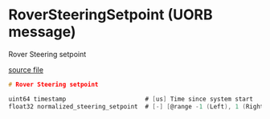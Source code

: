 # RoverSteeringSetpoint (UORB message)

Rover Steering setpoint

[source file](https://github.com/PX4/PX4-Autopilot/blob/main/msg/RoverSteeringSetpoint.msg)

```c
# Rover Steering setpoint

uint64 timestamp                      # [us] Time since system start
float32 normalized_steering_setpoint  # [-] [@range -1 (Left), 1 (Right)] [@frame Body] Ackermann: Normalized steering angle, Differential/Mecanum: Normalized speed difference between the left and right wheels

```
